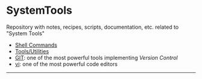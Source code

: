 # SystemTools
Repository with notes, recipes, scripts, documentation, etc. related to "System Tools"

* [Shell Commands](shell_commands.md)
* [Tools/Utilities](tools.md)
* [GIT](git_doc.md): one of the most powerful tools implementing *Version Control*
* [vi](vim_commands.md): one of the most powerful code editors 

---
